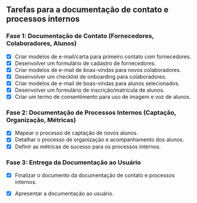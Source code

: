 ## Tarefas para a documentação de contato e processos internos

### Fase 1: Documentação de Contato (Fornecedores, Colaboradores, Alunos)
- [x] Criar modelos de e-mail/carta para primeiro contato com fornecedores.
- [x] Desenvolver um formulário de cadastro de fornecedores.
- [x] Criar modelos de e-mail de boas-vindas para novos colaboradores.
- [x] Desenvolver um checklist de onboarding para colaboradores.
- [x] Criar modelos de e-mail de boas-vindas para alunos selecionados.
- [x] Desenvolver um formulário de inscrição/matrícula de alunos.
- [x] Criar um termo de consentimento para uso de imagem e voz de alunos.

### Fase 2: Documentação de Processos Internos (Captação, Organização, Métricas)
- [x] Mapear o processo de captação de novos alunos.
- [x] Detalhar o processo de organização e acompanhamento dos alunos.
- [x] Definir as métricas de sucesso para os processos internos.

### Fase 3: Entrega da Documentação ao Usuário
- [x] Finalizar o documento da documentação de contato e processos internos.
- [x] Apresentar a documentação ao usuário.

